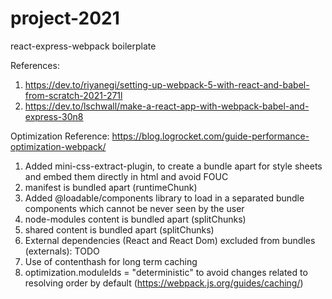 # project-2021

react-express-webpack boilerplate

References:
1. https://dev.to/riyanegi/setting-up-webpack-5-with-react-and-babel-from-scratch-2021-271l
2. https://dev.to/lschwall/make-a-react-app-with-webpack-babel-and-express-30n8


Optimization
Reference: https://blog.logrocket.com/guide-performance-optimization-webpack/

1. Added mini-css-extract-plugin, to create a bundle apart for style sheets and embed them directly in html and avoid FOUC
2. manifest is bundled apart (runtimeChunk)
3. Added @loadable/components library to load in a separated bundle components which cannot be never seen by the user
4. node-modules content is bundled apart (splitChunks)
5. shared content is bundled apart (splitChunks)
6. External dependencies (React and React Dom) excluded from bundles (externals): TODO
7. Use of contenthash for long term caching
8. optimization.moduleIds = "deterministic" to avoid changes related to resolving order by default (https://webpack.js.org/guides/caching/)